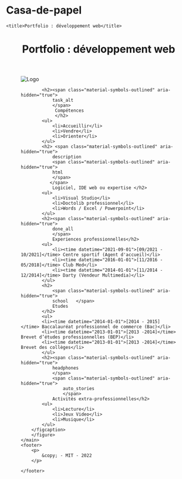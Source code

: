 # Casa-de-papel

<!DOCTYPE html>
<html lang="fr">
<head>
    <meta charset="UTF-8">
    <meta http-equiv="X-UA-Compatible" content="IE=edge">
    <meta name="viewport" content="width=device-width, initial-scale=1.0">
    <link rel="stylesheet" href="./css/style.css">
    <link rel="shortcut icon" href="./favicon/téléchargement.png" type="image/png"> 
    <link rel="stylesheet" href="https://fonts.googleapis.com/css2?family=Material+Symbols+Outlined:opsz,wght,FILL,GRAD@20..48,100..700,0..1,-50..200" />
    

    <title>Portfolio : développement web</title>
</head>
<body>
    <header>
        <h1>Portfolio : développement web</h1>
   </header>
   <main>
    <figure>
        <img src="https://www.les-prenoms.org/i/icon/casadepapel.png" alt="Logo">
        <figcaption>
           
            <h2><span class="material-symbols-outlined" aria-hidden="true">
                task_alt
                </span>
                 Compétences
                 </h2>
            <ul>
                <li>Accueillir</li>
                <li>Vendre</li>
                <li>Orienter</li>
            </ul>    
            <h2> <span class="material-symbols-outlined" aria-hidden="true">
                description
                <span class="material-symbols-outlined" aria-hidden="true">
                html
                </span>
               </span> 
                Logiciel, IDE web ou expertise </h2>
            <ul>
                <li>Visual Studio</li>
                <li>Doctolib professionnel</li>
                <li>Words / Excel / Powerpoint</li>
            </ul>    
            <h2><span class="material-symbols-outlined" aria-hidden="true">
                done_all
                </span>
                Experiences professionnelles</h2>
            <ul>
                <li><time datetime="2021-09-01">[09/2021 - 10/2021]</time> Centre sportif (Agent d'accueil)</li>
                <li><time datetime="2016-01-01">[11/2016 - 05/2018]</time> Club Med</li>
                <li><time datetime="2014-01-01">[11/2014 - 12/2014]</time> Darty (Vendeur Multimedia)</li>
            </ul>    
            <h2>
                <span class="material-symbols-outlined" aria-hidden="true">
                school   </span> 
                Etudes
            </h2>
            <ul>
            <li><time datetime="2014-01-01">[2014 - 2015]</time> Baccalauréat professionnel de commerce (Bac)</li>
            <li><time datetime="2013-01-01">[2013 -2014]</time> Brevet d’études professionnelles (BEP)</li>
            <li><time datetime="2013-01-01">[2013 -2014]</time> Brevet des collèges</li>
            </ul>
            <h2><span class="material-symbols-outlined" aria-hidden="true">
                headphones
                </span>
                <span class="material-symbols-outlined" aria-hidden="true">
                    auto_stories
                    </span>
                Activités extra-professionnelles</h2>
            <ul>
                <li>Lecture</li>
                <li>Jeux Video</li>
                <li>Musique</li>
            </ul>    
        </figcaption>	
        </figure>
    </main>
    <footer>
        <p>
            &copy; - MIT - 2022 
        </p>
       
    </footer>
</body>
</html>

